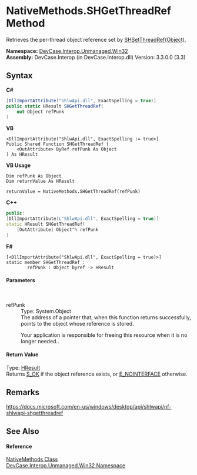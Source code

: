 # NativeMethods.SHGetThreadRef Method 
 

Retrieves the per-thread object reference set by <a href="M_DevCase_Interop_Unmanaged_Win32_NativeMethods_SHSetThreadRef">SHSetThreadRef(Object)</a>.

**Namespace:**&nbsp;<a href="N_DevCase_Interop_Unmanaged_Win32">DevCase.Interop.Unmanaged.Win32</a><br />**Assembly:**&nbsp;DevCase.Interop (in DevCase.Interop.dll) Version: 3.3.0.0 (3.3)

## Syntax

**C#**<br />
``` C#
[DllImportAttribute("ShlwApi.dll", ExactSpelling = true)]
public static HResult SHGetThreadRef(
	out Object refPunk
)
```

**VB**<br />
``` VB
<DllImportAttribute("ShlwApi.dll", ExactSpelling := true>]
Public Shared Function SHGetThreadRef ( 
	<OutAttribute> ByRef refPunk As Object
) As HResult
```

**VB Usage**<br />
``` VB Usage
Dim refPunk As Object
Dim returnValue As HResult

returnValue = NativeMethods.SHGetThreadRef(refPunk)
```

**C++**<br />
``` C++
public:
[DllImportAttribute(L"ShlwApi.dll", ExactSpelling = true)]
static HResult SHGetThreadRef(
	[OutAttribute] Object^% refPunk
)
```

**F#**<br />
``` F#
[<DllImportAttribute("ShlwApi.dll", ExactSpelling = true)>]
static member SHGetThreadRef : 
        refPunk : Object byref -> HResult 

```


#### Parameters
&nbsp;<dl><dt>refPunk</dt><dd>Type: System.Object<br />The address of a pointer that, when this function returns successfully, points to the object whose reference is stored. 

 Your application is responsible for freeing this resource when it is no longer needed..</dd></dl>

#### Return Value
Type: <a href="T_DevCase_Interop_Unmanaged_Win32_Enums_HResult">HResult</a><br />Returns <a href="T_DevCase_Interop_Unmanaged_Win32_Enums_HResult">S_OK</a> if the object reference exists, or <a href="T_DevCase_Interop_Unmanaged_Win32_Enums_HResult">E_NOINTERFACE</a> otherwise.

## Remarks
<a href="https://docs.microsoft.com/en-us/windows/desktop/api/shlwapi/nf-shlwapi-shgetthreadref" target="_blank">https://docs.microsoft.com/en-us/windows/desktop/api/shlwapi/nf-shlwapi-shgetthreadref</a>

## See Also


#### Reference
<a href="T_DevCase_Interop_Unmanaged_Win32_NativeMethods">NativeMethods Class</a><br /><a href="N_DevCase_Interop_Unmanaged_Win32">DevCase.Interop.Unmanaged.Win32 Namespace</a><br />